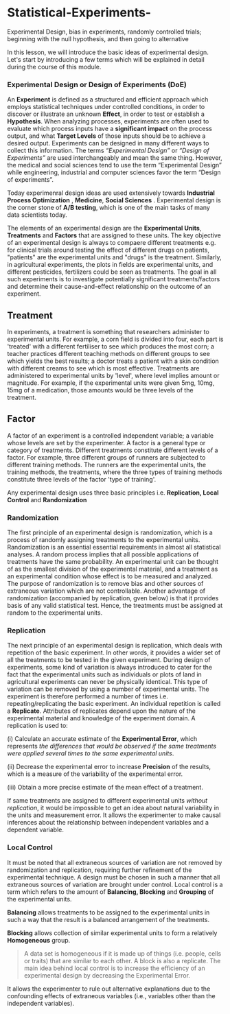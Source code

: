 # Statistical-Experiments-
Experimental Design, bias in experiments, randomly controlled trials; beginning with the null hypothesis, and then going to alternative

In this lesson, we will introduce the basic ideas of experimental design. Let's start by introducing a few terms which will be explained in detail during the course of this module. 

### Experimental Design or Design of Experiments (DoE)

An **Experiment** is defined as a structured and efficient approach which employs statistical techniques  under controlled conditions, in order to discover or illustrate an unknown **Effect**, in order to test or establish a **Hypothesis**. 
When analyzing processes, experiments are often used to evaluate which process inputs have a **significant impact** on the process output, and what **Target Levels** of those inputs should be to achieve a desired output. Experiments can be designed in many different ways to collect this information. The terms *“Experimental Design”* or *“Design of Experiments”* are used interchangeably and mean the same thing. However, the medical and social sciences tend to use the term “Experimental Design” while engineering, industrial and computer sciences favor the term “Design of experiments”.

Today experimenral design ideas are used extensively towards **Industrial Process Optimization** , **Medicine**, **Social Sciences** . Experimental design is the corner stone of **A/B testing**, which is one of the main tasks of many data scientists today.

The elements of an experimental design are the **Experimental Units**, **Treatments** and **Factors** that are assigned to these units. The key objective of an experimental design is always to compaere different treatments e.g. for clinical trials around testing the effect of different drugs on patients, "patients" are the experimental units and "drugs" is the treatment. Similarly, in agricultural experiments, the plots in fields are experimental units, and different pesticides, fertilizers could be seen as treatments. The goal in all such experiments is to investigate potentially significant treatments/factors and determine their cause-and-effect relationship on the outcome of an experiment. 

## Treatment
In experiments, a treatment is something that researchers administer to experimental units. For example, a corn field is divided into four, each part is 'treated' with a different fertiliser to see which produces the most corn; a teacher practices different teaching methods on different groups to see which yields the best results; a doctor treats a patient with a skin condition with different creams to see which is most effective. Treatments are administered to experimental units by 'level', where level implies amount or magnitude. For example, if the experimental units were given 5mg, 10mg, 15mg of a medication, those amounts would be three levels of the treatment. 

## Factor
A factor of an experiment is a controlled independent variable; a variable whose levels are set by the experimenter.
A factor is a general type or category of treatments. Different treatments constitute different levels of a factor. For example, three different groups of runners are subjected to different training methods. The runners are the experimental units, the training methods, the treatments, where the three types of training methods constitute three levels of the factor 'type of training'. 





Any experimental design uses three basic principles i.e. **Replication, Local Control** and **Randomization**

### Randomization 
The first principle of an experimental design is randomization, which is a process of randomly assigning treatments to the experimental units. Randomization is an essential essential requirements in almost all statistical analyses. A random process implies that all possible applications of treatments have the same probability. An experimental unit can be thought of as the smallest division of the experimental material, and a treatment as an experimental condition whose effect is to be measured and analyzed. The purpose of randomization is to remove bias and other sources of extraneous variation which are not controllable. Another advantage of randomization (accompanied by replication, gven below) is that it provides basis of any valid statistical test. Hence, the treatments must be assigned at random to the experimental units. 

### Replication 
The next principle of an experimental design is replication, which deals with repetition of the basic experiment. In other words, it provides a wider set of all the treatments to be tested in the given experiment. During design of experiments, some kind of variation is always introduced to cater for the fact that the experimental units such as individuals or plots of land in agricultural experiments can never be physically identical. This type of variation can be removed by using a number of experimental units. The experiment is therefore performed a number of times i.e. repeating/replicating the basic experiment. An individual repetition is called a **Replicate**. Attributes of replicates depend upon the nature of the experimental material and knowledge of the experiment domain. A replication is used to:

(i) Calculate an accurate estimate of the **Experimental Error**, which represents *the differences that would be observed if the same treatments were applied several times to the same experimental units*.

(ii) Decrease the experimental error to increase **Precision** of the results, which is a measure of the variability of the experimental error.

(iii) Obtain a more precise estimate of the mean effect of a treatment. 

If same treatments are assigned to different experimental units *without replication*, it would be impossible to get an idea about natural variability in the units and measurement error.  It allows the experimenter to make causal inferences about the relationship between independent variables and a dependent variable.

### Local Control
It must be noted that all extraneous sources of variation are not removed by randomization and replication, requiring further refinement of the experimental technique. A design must be chosen in such a manner that all extraneous sources of variation are brought under control. Local control is a term which refers to the amount of **Balancing, Blocking** and **Grouping** of the experimental units. 

**Balancing** allows treatments to be assigned to the experimental units in such a way that the result is a balanced arrangement of the treatments. 

**Blocking** allows collection of similar experimental units to form a relatively **Homogeneous** group.
> A data set is homogeneous if it is made up of things (i.e. people, cells or traits) that are similar to each other.
A block is also a replicate. The main idea behind local control is to increase the efficiency of an experimental design by decreasing the Experimental Error. 

It allows the experimenter to rule out alternative explanations due to the confounding effects of extraneous variables (i.e., variables other than the independent variables).

